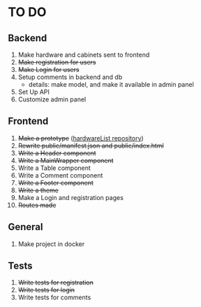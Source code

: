 # TO DO

## Backend

1. Make hardware and cabinets sent to frontend
2. ~~Make registration for users~~
3. ~~Make Login for users~~
4. Setup comments in backend and db
    - details: make model, and make it available in admin panel
5. Set Up API
6. Customize admin panel


## Frontend

1. ~~Make a prototype~~ (<a href='https://github.com/StEugen/hardwareList'>hardwareList repository</a>)
2. ~~Rewrite public/manifest.json and public/index.html~~
3. ~~Write a Header component~~
4. ~~Write a MainWrapper component~~
5. Write a Table component
6. Write a Comment component
7. ~~Write a Footer component~~
8. ~~Write a theme~~ 
9. Make a Login and registration pages
10. ~~Routes made~~



## General

1. Make project in docker

## Tests

1. ~~Write tests for registration~~
2. ~~Write tests for login~~
3. Write tests for comments